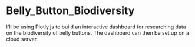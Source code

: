 # Belly_Button_Biodiversity
I'll be using Plotly.js to build an interactive dashboard for researching data on the biodiversity of belly buttons. The dashboard can then be set up on a cloud server.
